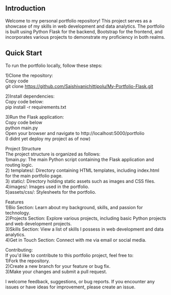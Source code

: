 <h2>Introduction</h2>
Welcome to my personal portfolio repository! This project serves as a showcase of my skills in web development and data analytics. The portfolio is built using Python Flask for the backend, Bootstrap for the frontend, and incorporates various projects to demonstrate my proficiency in both realms.

<h2>Quick Start</h2>
To run the portfolio locally, follow these steps:

1)Clone the repository:<br>
Copy code<br>
git clone https://github.com/Saishivanichittipolu/My-Portfolio-Flask.git<br>

2)Install dependencies:<br>
Copy code below: <br>
pip install -r requirements.txt <br>


3)Run the Flask application:<br>
Copy code below<br>
python main.py<br>
Open your browser and navigate to http://localhost:5000/portfolio<br>
(I didnt yet deploy my project as of now)<br>

Project Structure<br>
The project structure is organized as follows:<br>
  1)main.py: The main Python script containing the Flask application and routing logic.<br>
  2) templates/: Directory containing HTML templates, including index.html for the main portfolio page.<br>
  3) static/: Directory holding static assets such as images and CSS files.<br>
  4)images/: Images used in the portfolio.<br>
  5)assets/css/: Stylesheets for the portfolio.<br>

Features<br>
  1)Bio Section: Learn about my background, skills, and passion for technology.<br>
  2)Projects Section: Explore various projects, including basic Python projects and web development projects.<br>
  3)Skills Section: View a list of skills I possess in web development and data analytics.<br>
  4)Get in Touch Section: Connect with me via email or social media.<br>

Contributing:<br>
If you'd like to contribute to this portfolio project, feel free to:<br>
  1)Fork the repository.<br>
  2)Create a new branch for your feature or bug fix.<br>
  3)Make your changes and submit a pull request.<br>

I welcome feedback, suggestions, or bug reports. If you encounter any issues or have ideas for improvement, please create an issue.<br>
